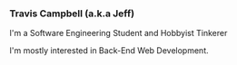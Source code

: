 ### Travis Campbell (a.k.a Jeff)

I'm a Software Engineering Student and Hobbyist Tinkerer 

I'm mostly interested in Back-End Web Development. 
